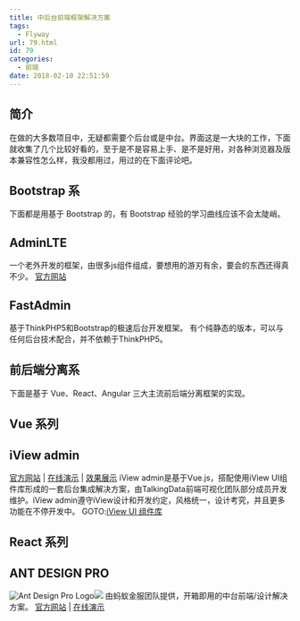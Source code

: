 ```yaml
---
title: 中后台前端框架解决方案
tags:
  - Flyway
url: 79.html
id: 79
categories:
  - 前端
date: 2018-02-10 22:51:59
---
```


简介
--

在做的大多数项目中，无疑都需要个后台或是中台。界面这是一大块的工作，下面就收集了几个比较好看的，至于是不是容易上手、是不是好用，对各种浏览器及版本兼容性怎么样，我没都用过，用过的在下面评论吧。

Bootstrap 系
-----------

下面都是用基于 Bootstrap 的，有 Bootstrap 经验的学习曲线应该不会太陡峭。

AdminLTE
--------

一个老外开发的框架，由很多js组件组成，要想用的游刃有余，要会的东西还得真不少。 [官方网站](https://adminlte.io/)

FastAdmin
---------

基于ThinkPHP5和Bootstrap的极速后台开发框架。 有个纯静态的版本，可以与任何后台技术配合，并不依赖于ThinkPHP5。

前后端分离系
------

下面是基于 Vue、React、Angular 三大主流前后端分离框架的实现。

Vue 系列
------

iView admin
-----------

[官方网站](https://github.com/iview/iview-admin) | [在线演示](https://iview.github.io/iview-admin) | [效果展示](https://github.com/iview/iview-admin#效果展示) iView admin是基于Vue.js，搭配使用iView UI组件库形成的一套后台集成解决方案，由TalkingData前端可视化团队部分成员开发维护。iView admin遵守iView设计和开发约定，风格统一，设计考究，并且更多功能在不停开发中。 GOTO:[iView UI 组件库](https://www.iviewui.com)

React 系列
--------

ANT DESIGN PRO
--------------

![Ant Design Pro Logo](https://gw.alipayobjects.com/zos/rmsportal/KDpgvguMpGfqaHPjicRK.svg)![](https://gw.alipayobjects.com/zos/rmsportal/tNoOLUAkyuGLXoZvaibF.svg) 由蚂蚁金服团队提供，开箱即用的中台前端/设计解决方案。 [官方网站](https://pro.ant.design/index-cn) | [在线演示](https://preview.pro.ant.design)